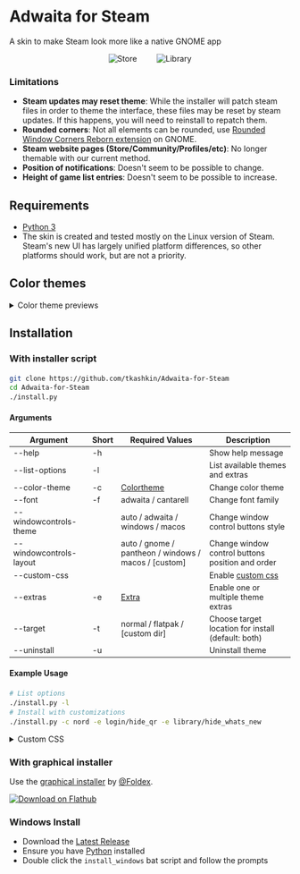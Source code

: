 # Adwaita for Steam

A skin to make Steam look more like a native GNOME app

<p align="center">
	<img alt="Store" src="/screenshots/store.png?raw=true" width="45%">
	&nbsp; &nbsp; &nbsp; &nbsp;
	<img alt="Library" src="/screenshots/library.png?raw=true" width="45%">
</p>

### Limitations

* **Steam updates may reset theme**: While the installer will patch steam files in order to theme the interface, these files may be reset by steam updates. If this happens, you will need to reinstall to repatch them.
* **Rounded corners**: Not all elements can be rounded, use [Rounded Window Corners Reborn extension](https://github.com/flexagoon/rounded-window-corners) on GNOME.
* **Steam website pages (Store/Community/Profiles/etc)**: No longer themable with our current method.
* **Position of notifications**: Doesn't seem to be possible to change.
* **Height of game list entries**: Doesn't seem to be possible to increase.

## Requirements

* [Python 3](https://www.python.org/downloads/)
* The skin is created and tested mostly on the Linux version of Steam. Steam's new UI has largely unified platform differences, so other platforms should work, but are not a priority.

## Color themes

<details><summary>Color theme previews</summary>

<table>
	<tr>
		<td><img alt="adwaita" src="/adwaita/colorthemes/adwaita/preview.png?raw=true"><br/>adwaita</td>
		<td><img alt="breeze" src="/adwaita/colorthemes/breeze/preview.png?raw=true"><br/>breeze</td>
		<td><img alt="canta" src="/adwaita/colorthemes/canta/preview.png?raw=true"><br/>canta</td>
	</tr>
	<tr>
		<td><img alt="catppuccin-frappe" src="/adwaita/colorthemes/catppuccin-frappe/preview.png?raw=true"><br/>catppuccin-frappe</td>
		<td><img alt="catppuccin-macchiato" src="/adwaita/colorthemes/catppuccin-macchiato/preview.png?raw=true"><br/>catppuccin-macchiato</td>
		<td><img alt="catppuccin-mocha" src="/adwaita/colorthemes/catppuccin-mocha/preview.png?raw=true"><br/>catppuccin-mocha</td>
	</tr>
	<tr>
		<td><img alt="dracula" src="/adwaita/colorthemes/dracula/preview.png?raw=true"><br/>dracula</td>
		<td><img alt="everforest" src="/adwaita/colorthemes/everforest/preview.png?raw=true"><br/>everforest</td>
		<td><img alt="gruvbox" src="/adwaita/colorthemes/gruvbox/preview.png?raw=true"><br/>gruvbox</td>
	</tr>
	<tr>
		<td><img alt="kate" src="/adwaita/colorthemes/kate/preview.png?raw=true"><br/>kate</td>
		<td><img alt="metro" src="/adwaita/colorthemes/metro/preview.png?raw=true"><br/>metro</td>
		<td><img alt="nord" src="/adwaita/colorthemes/nord/preview.png?raw=true"><br/>nord</td>
	</tr>
	<tr>
		<td><img alt="oled" src="/adwaita/colorthemes/oled/preview.png?raw=true"><br/>oled</td>
		<td><img alt="one-pro" src="/adwaita/colorthemes/one-pro/preview.png?raw=true"><br/>one-pro</td>
		<td><img alt="pop" src="/adwaita/colorthemes/pop/preview.png?raw=true"><br/>pop</td>
	</tr>
	<tr>
		<td><img alt="rose-pine" src="/adwaita/colorthemes/rose-pine/preview.png?raw=true"><br/>rose-pine</td>
		<td><img alt="tokyo-night" src="/adwaita/colorthemes/tokyo-night/preview.png?raw=true"><br/>tokyo-night</td>
		<td><img alt="tomorrow-night" src="/adwaita/colorthemes/tomorrow-night/preview.png?raw=true"><br/>tomorrow-night</td>
	</tr>
	<tr>
		<td><img alt="vapor" src="/adwaita/colorthemes/vapor/preview.png?raw=true"><br/>vapor</td>
		<td><img alt="vgui2" src="/adwaita/colorthemes/vgui2/preview.png?raw=true"><br/>vgui2</td>
		<td><img alt="yaru" src="/adwaita/colorthemes/yaru/preview.png?raw=true"><br/>yaru</td>
	</tr>
</table>

</details>

## Installation

### With installer script

```bash
git clone https://github.com/tkashkin/Adwaita-for-Steam
cd Adwaita-for-Steam
./install.py
```

#### Arguments

| Argument                | Short | Required Values                                       | Description                                        |
|-------------------------|-------|-------------------------------------------------------|----------------------------------------------------|
| --help                  | -h    |                                                       | Show help message                                  |
| --list-options          | -l    |                                                       | List available themes and extras                   |
| --color-theme           | -c    | [Colortheme](/adwaita/colorthemes)                    | Change color theme                                 |
| --font                  | -f    | adwaita / cantarell                                   | Change font family                                 |
| --windowcontrols-theme  |       | auto / adwaita / windows / macos                      | Change window control buttons style                |
| --windowcontrols-layout |       | auto / gnome / pantheon / windows / macos / \[custom] | Change window control buttons position and order   |
| --custom-css            |       |                                                       | Enable [custom css](/custom)                       |
| --extras                | -e    | [Extra](adwaita/extras)                               | Enable one or multiple theme extras                |
| --target                | -t    | normal / flatpak / \[custom dir]                      | Choose target location for install (default: both) |
| --uninstall             | -u    |                                                       | Uninstall theme                                    |

#### Example Usage

```bash
# List options
./install.py -l
# Install with customizations
./install.py -c nord -e login/hide_qr -e library/hide_whats_new
```

<details><summary>Custom CSS</summary>

If you wish to include your own custom CSS, see [custom](/custom) and use the `--custom-css` flag.

```bash
./install.py --custom-css
```

</details>

### With graphical installer

Use the [graphical installer](https://github.com/Foldex/AdwSteamGtk) by [@Foldex](https://github.com/Foldex).

<a href="https://flathub.org/apps/details/io.github.Foldex.AdwSteamGtk"><img width="200" alt="Download on Flathub" src="https://flathub.org/assets/badges/flathub-badge-i-en.svg"/></a>

### Windows Install

- Download the [Latest Release](https://github.com/tkashkin/Adwaita-for-Steam/releases)
- Ensure you have [Python](#requirements) installed
- Double click the `install_windows` bat script and follow the prompts

